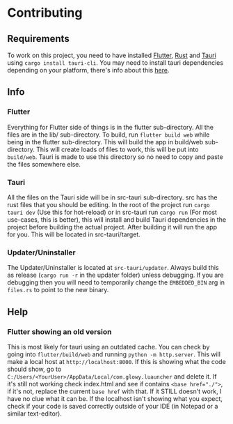 # Contributing
## Requirements
To work on this project, you need to have installed [Flutter](https://docs.flutter.dev/get-started/install?_gl=1*h6bu5u*_ga*MTg5MDAyODE1OS4xNzUzMTgwMzIy*_ga_04YGWK0175*czE3NTMzNTExMjYkbzIkZzAkdDE3NTMzNTExMjYkajYwJGwwJGgw), [Rust](https://www.rust-lang.org/learn/get-started) and [Tauri](https://v2.tauri.app/) using `cargo install tauri-cli`. You may need to install tauri dependencies depending on your platform, there's info about this [here](https://v1.tauri.app/v1/guides/getting-started/prerequisites).

## Info
### Flutter
Everything for Flutter side of things is in the flutter sub-directory. All the files are in the lib/ sub-directory. To build, run `flutter build web` while being in the flutter sub-directory. This will build the app in build/web sub-directory. This will create loads of files to work, this will be put into `build/web`. Tauri is made to use this directory so no need to copy and paste the files somewhere else.

### Tauri
All the files on the Tauri side will be in src-tauri sub-directory. src has the rust files that you should be editing. In the root of the project run `cargo tauri dev` (Use this for hot-reload) or in src-tauri run `cargo run` (For most use-cases, this is better), this will install and build Tauri dependencies in the project before building the actual project. After building it will run the app for you. This will be located in src-tauri/target.

### Updater/Uninstaller
The Updater/Uninstaller is located at `src-tauri/updater`. Always build this as release (`cargo run -r` in the updater folder) unless debugging. If you are debugging then you will need to temporarily change the `EMBEDDED_BIN` arg in `files.rs` to point to the new binary.

## Help
### Flutter showing an old version
This is most likely for tauri using an outdated cache. You can check by going into `flutter/build/web` and running `python -m http.server`. This will make a local host at `http://localhost:8000`. If this is showing what the code should show, go to `C:/Users/<YourUser>/AppData/Local/com.glowy.luauncher` and delete it. If it's still not working check index.html and see if contains `<base href="./">`, if it's not, replace the current `base href` with that. If it STILL doesn't work, I have no clue what it can be. If the localhost isn't showing what you expect, check if your code is saved correctly outside of your IDE (in Notepad or a similar text-editor).
